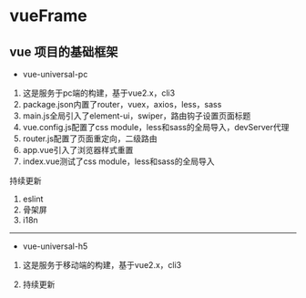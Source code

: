 # vueFrame

## vue 项目的基础框架

- vue-universal-pc

1. 这是服务于pc端的构建，基于vue2.x，cli3
2. package.json内置了router，vuex，axios，less，sass
3. main.js全局引入了element-ui，swiper，路由钩子设置页面标题
4. vue.config.js配置了css module，less和sass的全局导入，devServer代理
5. router.js配置了页面重定向，二级路由
6. app.vue引入了浏览器样式重置
7. index.vue测试了css module，less和sass的全局导入

持续更新
1. eslint
2. 骨架屏
3. i18n



---

- vue-universal-h5

1. 这是服务于移动端的构建，基于vue2.x，cli3

2. 持续更新

